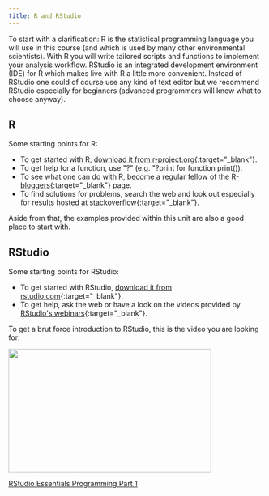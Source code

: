 ```yaml
---
title: R and RStudio
---
```


To start with a clarification: R is the statistical programming language you will use in this course (and which is used by many other environmental scientists). With R you will write tailored scripts and functions to implement your analysis workflow. RStudio is an integrated development environment (IDE) for R which makes live with R a little more convenient. Instead of RStudio one could of course use any kind of text editor but we recommend RStudio especially for beginners (advanced programmers will know what to choose anyway).

## R
Some starting points for R:
  * To get started with R, [download it from r-project.org](https://www.r-project.org/){:target="_blank"}.
  * To get help for a function, use "?" (e.g. "?print for function print()).
  * To see what one can do with R, become a regular fellow of the [R-bloggers](https://www.r-bloggers.com/){:target="_blank"} page.
  * To find solutions for problems, search the web and look out especially for results hosted at [stackoverflow](https://stackoverflow.com){:target="_blank"}.
  
Aside from that, the examples provided within this unit are also a good place to start with.
  
## RStudio
Some starting points for RStudio:
  * To get started with RStudio, [download it from rstudio.com](https://www.rstudio.com/){:target="_blank"}.
  * To get help, ask the web or have a look on the videos provided by [RStudio's webinars](https://resources.rstudio.com/webinars){:target="_blank"}.

To get a brut force introduction to RStudio, this is the video you are looking for:

<p><a href="https://resources.rstudio.com/wistia-rstudio-essentials-2/rstudioessentialsprogrammingpart1-2?wvideo=k8kz4e0p2v"><img src="https://embedwistia-a.akamaihd.net/deliveries/85f90f89c20cf329c8e6091508fe44c045e70167.jpg?image_play_button_size=2x&amp;image_crop_resized=960x585&amp;image_play_button=1&amp;image_play_button_color=4287c7e0" width="400" height="243.75" style="width: 400px; height: 243.75px;"></a></p><p><a href="https://resources.rstudio.com/wistia-rstudio-essentials-2/rstudioessentialsprogrammingpart1-2?wvideo=k8kz4e0p2v">RStudio Essentials Programming Part 1</a></p>

